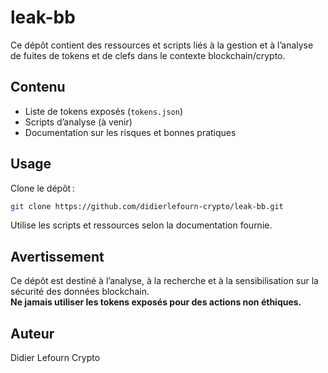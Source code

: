 # leak-bb

Ce dépôt contient des ressources et scripts liés à la gestion et à l’analyse de fuites de tokens et de clefs dans le contexte blockchain/crypto.

## Contenu

- Liste de tokens exposés (`tokens.json`)
- Scripts d’analyse (à venir)
- Documentation sur les risques et bonnes pratiques

## Usage

Clone le dépôt :

```sh
git clone https://github.com/didierlefourn-crypto/leak-bb.git
```

Utilise les scripts et ressources selon la documentation fournie.

## Avertissement

Ce dépôt est destiné à l’analyse, à la recherche et à la sensibilisation sur la sécurité des données blockchain.  
**Ne jamais utiliser les tokens exposés pour des actions non éthiques.**

## Auteur

Didier Lefourn Crypto